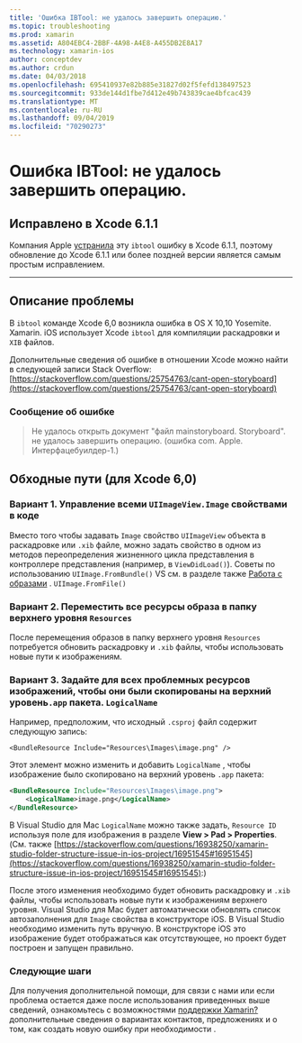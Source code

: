 ```yaml
---
title: 'Ошибка IBTool: не удалось завершить операцию.'
ms.topic: troubleshooting
ms.prod: xamarin
ms.assetid: A804EBC4-2BBF-4A98-A4E8-A455DB2E8A17
ms.technology: xamarin-ios
author: conceptdev
ms.author: crdun
ms.date: 04/03/2018
ms.openlocfilehash: 695410937e82b885e31827d02f5fefd138497523
ms.sourcegitcommit: 933de144d1fbe7d412e49b743839cae4bfcac439
ms.translationtype: MT
ms.contentlocale: ru-RU
ms.lasthandoff: 09/04/2019
ms.locfileid: "70290273"
---
```

# <a name="ibtool-error-the-operation-couldnt-be-completed"></a>Ошибка IBTool: не удалось завершить операцию.

## <a name="fixed-in-xcode-611"></a>Исправлено в Xcode 6.1.1

Компания Apple [устранила](https://developer.apple.com/library/content/documentation/Xcode/Conceptual/RN-Xcode-Archive/Chapters/xc6_release_notes.html#//apple_ref/doc/uid/TP40016994-CH4-SW1) эту `ibtool` ошибку в Xcode 6.1.1, поэтому обновление до Xcode 6.1.1 или более поздней версии является самым простым исправлением.

* * *

## <a name="description-of-the-problem"></a>Описание проблемы

В `ibtool` команде Xcode 6,0 возникла ошибка в OS X 10,10 Yosemite. Xamarin. iOS использует Xcode `ibtool` для компиляции раскадровки и `XIB` файлов.

Дополнительные сведения об ошибке в отношении Xcode можно найти в следующей записи Stack Overflow:[https://stackoverflow.com/questions/25754763/cant-open-storyboard](https://stackoverflow.com/questions/25754763/cant-open-storyboard)

### <a name="error-message"></a>Сообщение об ошибке

> Не удалось открыть документ "файл mainstoryboard. Storyboard". не удалось завершить операцию. (ошибка com. Apple. Интерфацебуилдер-1.)

## <a name="workarounds-for-xcode-60"></a>Обходные пути (для Xcode 6,0)

### <a name="option-1-manage-all-uiimageviewimage-properties-in-code"></a>Вариант 1. Управление всеми `UIImageView.Image` свойствами в коде

Вместо того чтобы задавать `Image` свойство `UIImageView` объекта в раскадровке или `.xib` файле, можно задать свойство в одном из методов переопределения жизненного цикла представления в контроллере представления (например, в `ViewDidLoad()`). Советы по использованию `UIImage.FromBundle()` VS см. в разделе также [Работа с образами](~/ios/app-fundamentals/images-icons/index.md) . `UIImage.FromFile()`

### <a name="option-2-move-all-of-the-image-resources-to-the-top-level-resources-folder"></a>Вариант 2. Переместить все ресурсы образа в папку верхнего уровня `Resources`

После перемещения образов в папку верхнего уровня `Resources` потребуется обновить раскадровку и `.xib` файлы, чтобы использовать новые пути к изображениям.

### <a name="option-3-set-the-logicalname-for-any-problematic-image-assets-so-they-are-copied-to-the-top-level-of-theapp-bundle"></a>Вариант 3. Задайте для всех проблемных ресурсов изображений, чтобы они были скопированы на верхний уровень`.app` пакета. `LogicalName`

Например, предположим, что исходный `.csproj` файл содержит следующую запись:

`<BundleResource Include="Resources\Images\image.png" />`

Этот элемент можно изменить и добавить `LogicalName` , чтобы изображение было скопировано на верхний уровень `.app` пакета:

```xml
<BundleResource Include="Resources\Images\image.png">
    <LogicalName>image.png</LogicalName>
</BundleResource>
```

В Visual Studio для Mac `LogicalName` можно также задать, `Resource ID` используя поле для изображения в разделе **View > Pad > Properties**. (См. также [https://stackoverflow.com/questions/16938250/xamarin-studio-folder-structure-issue-in-ios-project/16951545#16951545](https://stackoverflow.com/questions/16938250/xamarin-studio-folder-structure-issue-in-ios-project/16951545#16951545):)

После этого изменения необходимо будет обновить раскадровку и `.xib` файлы, чтобы использовать новые пути к изображениям верхнего уровня. Visual Studio для Mac будет автоматически обновлять список автозаполнения для `Image` свойства в конструкторе iOS. В Visual Studio необходимо изменить путь вручную. В конструкторе iOS это изображение будет отображаться как отсутствующее, но проект будет построен и запущен правильно.

### <a name="next-steps"></a>Следующие шаги

Для получения дополнительной помощи, для связи с нами или если проблема остается даже после использования приведенных выше сведений, ознакомьтесь с возможностями [поддержки Xamarin?](~/cross-platform/troubleshooting/support-options.md) дополнительные сведения о вариантах контактов, предложениях и о том, как создать новую ошибку при необходимости . 

